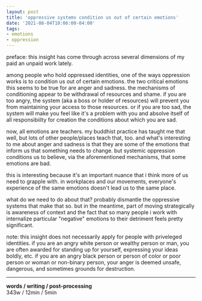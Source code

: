 ```yaml
---
layout: post
title: 'oppressive systems condition us out of certain emotions'
date: '2021-08-04T10:06:00-04:00'
tags:
- emotions
- oppression
--- 
```


<!-- {:target="_blank"} -->

preface: this insight has come through across several dimensions of my paid an unpaid work lately.

among people who hold oppressed identities, one of the ways oppression works is to condition us out of certain emotions. the two critical emotions this seems to be true for are anger and sadness. the mechanisms of conditioning appear to be withdrawal of resources and shame. if you are too angry, the system (aka a boss or holder of resources) will prevent you from maintaining your access to those resources. or if you are too sad, the system will make you feel like it's a problem with you and absolve itself of all responsibiilty for creation the conditions about which you are sad. 

now, all emotions are teachers. my buddhist practice has taught me that well, but lots of other people/places teach that, too. and what's interesting to me about anger and sadness is that they are some of the emotions that inform us that something needs to change. but systemic oppression conditions us to believe, via the aforementioned mechanisms, that some emotions are bad. 

this is interesting because it's an important nuance that i think more of us need to grapple with. in workplaces and our movements, everyone's experience of the same emotions doesn't lead us to the same place. 

what do we need to do about that? probably dismantle the oppressive systems that make that so. but in the meantime, part of moving strategically is awareness of context and the fact that so many people i work with internalize particular "negative" emotions to their detriment feels pretty significant. 

note: this insight does not necessarily apply for people with priveleged identities. if you are an angry white person or wealthy person or man, you are often awarded for standing up for yourself, expressing your ideas boldly, etc. if you are an angry black person or person of color or poor person or woman or non-binary person, your anger is deemed unsafe, dangerous, and sometimes grounds for destruction. 



---


<!-- hyperlink bank -->


<!-- &#042; = asterisk -->
<!-- &#039; = single quote '-->

**words / writing / post-processing**  
343w / 12min / 5min